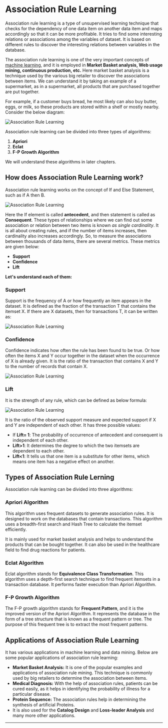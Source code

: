 # Association Rule Learning
Association rule learning is a type of unsupervised learning technique that checks for the dependency of one data item on another data item and maps accordingly so that it can be more profitable. It tries to find some interesting relations or associations among the variables of dataset. It is based on different rules to discover the interesting relations between variables in the database.

The association rule learning is one of the very important concepts of [machine learning](https://www.javatpoint.com/machine-learning), and it is employed in **Market Basket analysis, Web usage mining, continuous production, etc.** Here market basket analysis is a technique used by the various big retailer to discover the associations between items. We can understand it by taking an example of a supermarket, as in a supermarket, all products that are purchased together are put together.

For example, if a customer buys bread, he most likely can also buy butter, eggs, or milk, so these products are stored within a shelf or mostly nearby. Consider the below diagram:

![Association Rule Learning](https://static.javatpoint.com/tutorial/machine-learning/images/association-rule-learning.png)

Association rule learning can be divided into three types of algorithms:

1.  **Apriori**
2.  **Eclat**
3.  **F-P Growth Algorithm**

We will understand these algorithms in later chapters.

How does Association Rule Learning work?
----------------------------------------

Association rule learning works on the concept of If and Else Statement, such as if A then B.

![Association Rule Learning](https://static.javatpoint.com/tutorial/machine-learning/images/association-rule-learning2.png)

Here the If element is called **antecedent**, and then statement is called as **Consequent**. These types of relationships where we can find out some association or relation between two items is known _as single cardinality_. It is all about creating rules, and if the number of items increases, then cardinality also increases accordingly. So, to measure the associations between thousands of data items, there are several metrics. These metrics are given below:

*   **Support**
*   **Confidence**
*   **Lift**

**Let's understand each of them:**

### Support

Support is the frequency of A or how frequently an item appears in the dataset. It is defined as the fraction of the transaction T that contains the itemset X. If there are X datasets, then for transactions T, it can be written as:

![Association Rule Learning](https://static.javatpoint.com/tutorial/machine-learning/images/association-rule-learning3.png)

### Confidence

Confidence indicates how often the rule has been found to be true. Or how often the items X and Y occur together in the dataset when the occurrence of X is already given. It is the ratio of the transaction that contains X and Y to the number of records that contain X.

![Association Rule Learning](https://static.javatpoint.com/tutorial/machine-learning/images/association-rule-learning4.png)

### Lift

It is the strength of any rule, which can be defined as below formula:

![Association Rule Learning](https://static.javatpoint.com/tutorial/machine-learning/images/association-rule-learning5.png)

It is the ratio of the observed support measure and expected support if X and Y are independent of each other. It has three possible values:

*   If **Lift= 1**: The probability of occurrence of antecedent and consequent is independent of each other.
*   **Lift>1**: It determines the degree to which the two itemsets are dependent to each other.
*   **Lift<1**: It tells us that one item is a substitute for other items, which means one item has a negative effect on another.

Types of Association Rule Lerning
---------------------------------

Association rule learning can be divided into three algorithms:

### Apriori Algorithm

This algorithm uses frequent datasets to generate association rules. It is designed to work on the databases that contain transactions. This algorithm uses a breadth-first search and Hash Tree to calculate the itemset efficiently.

It is mainly used for market basket analysis and helps to understand the products that can be bought together. It can also be used in the healthcare field to find drug reactions for patients.

### Eclat Algorithm

Eclat algorithm stands for **Equivalence Class Transformation**. This algorithm uses a depth-first search technique to find frequent itemsets in a transaction database. It performs faster execution than Apriori Algorithm.

### F-P Growth Algorithm

The F-P growth algorithm stands for **Frequent Pattern**, and it is the improved version of the Apriori Algorithm. It represents the database in the form of a tree structure that is known as a frequent pattern or tree. The purpose of this frequent tree is to extract the most frequent patterns.

Applications of Association Rule Learning
-----------------------------------------

It has various applications in machine learning and data mining. Below are some popular applications of association rule learning:

*   **Market Basket Analysis:** It is one of the popular examples and applications of association rule mining. This technique is commonly used by big retailers to determine the association between items.
*   **Medical Diagnosis:** With the help of association rules, patients can be cured easily, as it helps in identifying the probability of illness for a particular disease.
*   **Protein Sequence:** The association rules help in determining the synthesis of artificial Proteins.
*   It is also used for the **Catalog Design** and **Loss-leader Analysis** and many more other applications.

* * *